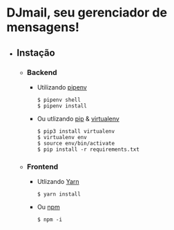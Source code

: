 <h1>DJmail, seu gerenciador de mensagens!</h1>

<ul>
<li>
<h2>Instação</h2>
<ul>
<li><h3><strong>Backend</strong></h3></li>

<ul>
<li>Utilizando <a href="https://github.com/pypa/pipenv">pipenv</a></li>

```
$ pipenv shell
$ pipenv install
```

<li>
    Ou utlizando
    <a href="https://pypi.org/project/pip/">pip</a> & 
    <a href="https://virtualenv.pypa.io/en/latest/">virtualenv</a>
</li>

```
$ pip3 install virtualenv
$ virtualenv env
$ source env/bin/activate
$ pip install -r requirements.txt
```

</ul>


<li><h3><strong>Frontend</strong></h3></li>
<ul>
<li> Utlizando <a href="https://yarnpkg.com/pt-BR/" target="_blank">Yarn</a></li>

```
$ yarn install
```

<li>Ou <a  href="https://www.npmjs.com/" target="_blank">npm</a></li>

```
$ npm -i
```

</ul>

</ul>
</li>
    